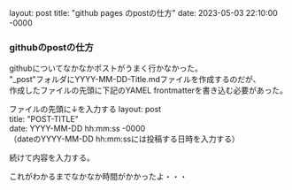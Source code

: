 layout: post
title: "github pages のpostの仕方"
date: 2023-05-03 22:10:00 -0000

### githubのpostの仕方
githubについてなかなかポストがうまく行かなかった。  
"_post"フォルダにYYYY-MM-DD-Title.mdファイルを作成するのだが、  
作成したファイルの先頭に下記のYAMEL frontmatterを書き込む必要があった。

ファイルの先頭に↓を入力する
layout: post  
title: "POST-TITLE"  
date: YYYY-MM-DD hh:mm:ss -0000  
（dateのYYYY-MM-DD hh:mm:ssには投稿する日時を入力する） 

続けて内容を入力する。  

これがわかるまでなかなか時間がかかったよ・・・
